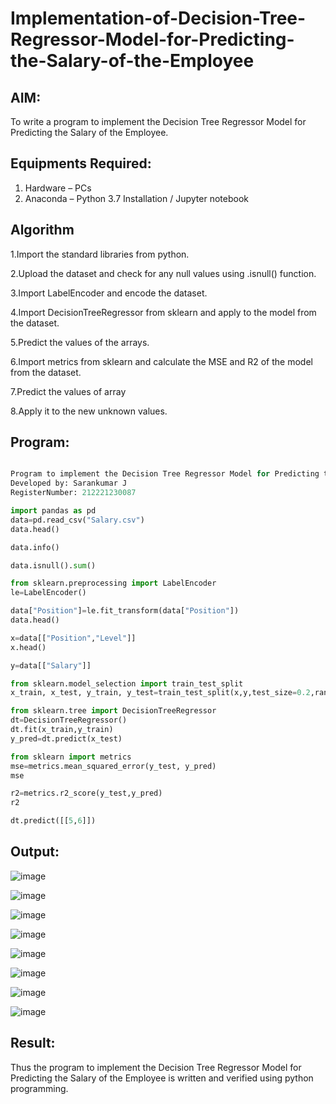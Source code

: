 # Implementation-of-Decision-Tree-Regressor-Model-for-Predicting-the-Salary-of-the-Employee

## AIM:
To write a program to implement the Decision Tree Regressor Model for Predicting the Salary of the Employee.

## Equipments Required:
1. Hardware – PCs
2. Anaconda – Python 3.7 Installation / Jupyter notebook

## Algorithm
1.Import the standard libraries from python.

2.Upload the dataset and check for any null values using .isnull() function.

3.Import LabelEncoder and encode the dataset.

4.Import DecisionTreeRegressor from sklearn and apply to the model from the dataset.

5.Predict the values of the arrays.

6.Import metrics from sklearn and calculate the MSE and R2 of the model from the dataset.

7.Predict the values of array

8.Apply it to the new unknown values.

## Program:
```py

Program to implement the Decision Tree Regressor Model for Predicting the Salary of the Employee.
Developed by: Sarankumar J
RegisterNumber: 212221230087

import pandas as pd
data=pd.read_csv("Salary.csv")
data.head()

data.info()

data.isnull().sum()

from sklearn.preprocessing import LabelEncoder
le=LabelEncoder()

data["Position"]=le.fit_transform(data["Position"])
data.head()

x=data[["Position","Level"]]
x.head()

y=data[["Salary"]]

from sklearn.model_selection import train_test_split
x_train, x_test, y_train, y_test=train_test_split(x,y,test_size=0.2,random_state=2)

from sklearn.tree import DecisionTreeRegressor
dt=DecisionTreeRegressor()
dt.fit(x_train,y_train)
y_pred=dt.predict(x_test)

from sklearn import metrics
mse=metrics.mean_squared_error(y_test, y_pred)
mse

r2=metrics.r2_score(y_test,y_pred)
r2

dt.predict([[5,6]])

```

## Output:
![image](https://user-images.githubusercontent.com/94778101/201475868-4dc6a93e-9467-4d74-8d02-52ef4aaae623.png)

![image](https://user-images.githubusercontent.com/94778101/201475875-c6e9ed05-c8e0-4cf5-a26b-518f2c19c09f.png)

![image](https://user-images.githubusercontent.com/94778101/201475878-f0c4bc8b-2932-4a22-b317-567ef11b50fe.png)

![image](https://user-images.githubusercontent.com/94778101/201475885-9d9369fa-8234-419b-9eb3-d03736ecf314.png)

![image](https://user-images.githubusercontent.com/94778101/201475895-d06a412d-6743-4e24-91d3-98b1c3b1826c.png)

![image](https://user-images.githubusercontent.com/94778101/201475908-7df53f15-f88d-4536-95c7-72cd3d3a794a.png)

![image](https://user-images.githubusercontent.com/94778101/201475922-db213d41-5823-4c99-a526-7768bf207abb.png)

![image](https://user-images.githubusercontent.com/94778101/201475964-3870d767-f894-4db3-b181-a41a32b70f76.png)


## Result:
Thus the program to implement the Decision Tree Regressor Model for Predicting the Salary of the Employee is written and verified using python programming.
